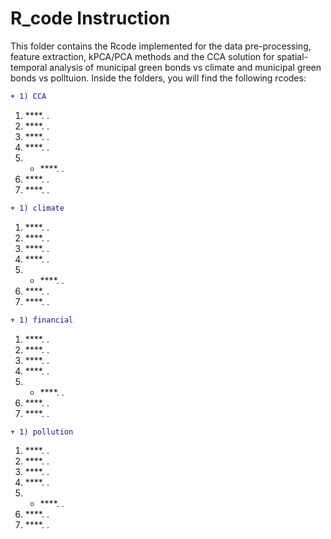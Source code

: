 # R_code Instruction

This folder contains the Rcode implemented for the data pre-processing, feature extraction, kPCA/PCA methods and the CCA solution for spatial-temporal analysis of municipal green bonds vs climate and municipal green bonds vs polltuion. Inside the folders, you will find the following rcodes:

```diff
+ 1) CCA
```

1. ****. .
2.  ****. .
3.  ****. .
4. ****. .
5. * ****. .
6.  ****. .
7.  ****. .


```diff
+ 1) climate
```
1. ****. .
2.  ****. .
3.  ****. .
4. ****. .
5. * ****. .
6.  ****. .
7.  ****. .


```diff
+ 1) financial
```
1. ****. .
2.  ****. .
3.  ****. .
4. ****. .
5. * ****. .
6.  ****. .
7.  ****. .


```diff
+ 1) pollution
```
1. ****. .
2.  ****. .
3.  ****. .
4. ****. .
5. * ****. .
6.  ****. .
7.  ****. .

